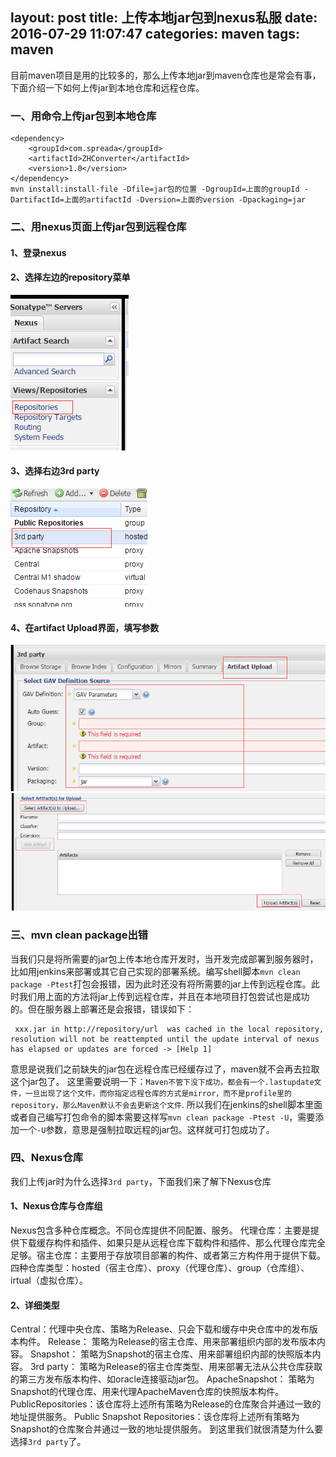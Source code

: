 layout: post
title: 上传本地jar包到nexus私服
date: 2016-07-29 11:07:47
categories: maven
tags: maven
---
目前maven项目是用的比较多的，那么上传本地jar到maven仓库也是常会有事，下面介绍一下如何上传jar到本地仓库和远程仓库。
### 一、用命令上传jar包到本地仓库
```
<dependency>
    <groupId>com.spreada</groupId>
    <artifactId>ZHConverter</artifactId>
    <version>1.0</version>
</dependency>
mvn install:install-file -Dfile=jar包的位置 -DgroupId=上面的groupId -DartifactId=上面的artifactId -Dversion=上面的version -Dpackaging=jar
```
<!-- more -->
### 二、用nexus页面上传jar包到远程仓库
#### 1、登录nexus
#### 2、选择左边的repository菜单
![](/images/mvn1.png)
#### 3、选择右边3rd party
![](/images/mvn3.png)
#### 4、在artifact Upload界面，填写参数
![](/images/mvn2.png)
![](/images/mvn4.png)
### 三、mvn clean package出错
当我们只是将所需要的jar包上传本地仓库开发时，当开发完成部署到服务器时，比如用jenkins来部署或其它自己实现的部署系统。编写shell脚本`mvn clean package -Ptest`打包会报错，因为此时还没有将所需要的jar上传到远程仓库。此时我们用上面的方法将jar上传到远程仓库，并且在本地项目打包尝试也是成功的。但在服务器上部署还是会报错，错误如下：
```
 xxx.jar in http://repository/url  was cached in the local repository, resolution will not be reattempted until the update interval of nexus has elapsed or updates are forced -> [Help 1]

```
意思是说我们之前缺失的jar包在远程仓库已经缓存过了，maven就不会再去拉取这个jar包了。
这里需要说明一下：`Maven不管下没下成功，都会有一个.lastupdate文件，一旦出现了这个文件，而你指定远程仓库的方式是mirror，而不是profile里的repository，那么Maven默认不会去更新这个文件`.
所以我们在jenkins的shell脚本里面或者自己编写打包命令的脚本需要这样写`mvn clean package -Ptest -U`，需要添加一个`-U`参数，意思是强制拉取远程的jar包。这样就可打包成功了。
### 四、Nexus仓库
我们上传jar时为什么选择`3rd party`，下面我们来了解下Nexus仓库
#### 1、Nexus仓库与仓库组
Nexus包含多种仓库概念。不同仓库提供不同配置、服务。
代理仓库：主要是提供下载缓存构件和插件、如果只是从远程仓库下载构件和插件、那么代理仓库完全足够。宿主仓库：主要用于存放项目部署的构件、或者第三方构件用于提供下载。
四种仓库类型：hosted（宿主仓库）、proxy（代理仓库）、group（仓库组）、irtual（虚拟仓库）。
#### 2、详细类型
Central：代理中央仓库、策略为Release、只会下载和缓存中央仓库中的发布版本构件。
Release： 策略为Release的宿主仓库、用来部署组织内部的发布版本内容。
Snapshot： 策略为Snapshot的宿主仓库、用来部署组织内部的快照版本内容。
3rd party： 策略为Release的宿主仓库类型、用来部署无法从公共仓库获取的第三方发布版本构件、如oracle连接驱动jar包。
ApacheSnapshot： 策略为Snapshot的代理仓库、用来代理ApacheMaven仓库的快照版本构件。
PublicRepositories：该仓库将上述所有策略为Release的仓库聚合并通过一致的地址提供服务。
Public Snapshot Repositories：该仓库将上述所有策略为Snapshot的仓库聚合并通过一致的地址提供服务。
到这里我们就很清楚为什么要选择`3rd party`了。


